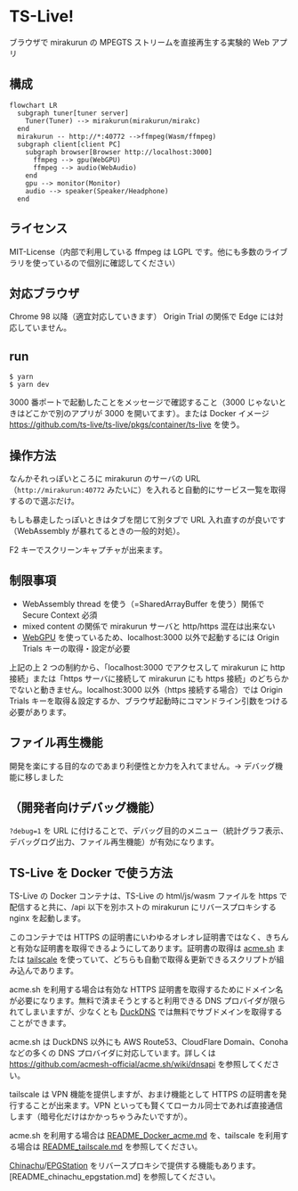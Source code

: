 # TS-Live!

ブラウザで mirakurun の MPEGTS ストリームを直接再生する実験的 Web アプリ

## 構成

```mermaid
flowchart LR
  subgraph tuner[tuner server]
    Tuner(Tuner) --> mirakurun(mirakurun/mirakc)
  end
  mirakurun -- http://*:40772 -->ffmpeg(Wasm/ffmpeg)
  subgraph client[client PC]
    subgraph browser[Browser http://localhost:3000]
      ffmpeg --> gpu(WebGPU)
      ffmpeg --> audio(WebAudio)
    end
    gpu --> monitor(Monitor)
    audio --> speaker(Speaker/Headphone)
  end
```

## ライセンス

MIT-License（内部で利用している ffmpeg は LGPL です。他にも多数のライブラリを使っているので個別に確認してください）

## 対応ブラウザ

Chrome 98 以降（適宜対応していきます）
Origin Trial の関係で Edge には対応していません。

## run

```
$ yarn
$ yarn dev
```

3000 番ポートで起動したことをメッセージで確認すること（3000 じゃないときはどこかで別のアプリが 3000 を開いてます）。または Docker イメージ https://github.com/ts-live/ts-live/pkgs/container/ts-live を使う。

## 操作方法

なんかそれっぽいところに mirakurun のサーバの URL（`http://mirakurun:40772` みたいに）を入れると自動的にサービス一覧を取得するので選ぶだけ。

もしも暴走したっぽいときはタブを閉じて別タブで URL 入れ直すのが良いです（WebAssembly が暴れてるときの一般的対処）。

F2 キーでスクリーンキャプチャが出来ます。

## 制限事項

- WebAssembly thread を使う（=SharedArrayBuffer を使う）関係で Secure Context 必須
- mixed content の関係で mirakurun サーバと http/https 混在は出来ない
- [WebGPU](https://chromestatus.com/feature/6213121689518080) を使っているため、localhost:3000 以外で起動するには Origin Trials キーの取得・設定が必要

上記の上 2 つの制約から、「localhost:3000 でアクセスして mirakurun に http 接続」または「https サーバに接続して mirakurun にも https 接続」のどちらかでないと動きません。localhost:3000 以外（https 接続する場合）では Origin Trials キーを取得＆設定するか、ブラウザ起動時にコマンドライン引数をつける必要があります。

## ファイル再生機能

開発を楽にする目的なのであまり利便性とか力を入れてません。→ デバッグ機能に移しました

## （開発者向けデバッグ機能）

`?debug=1` を URL に付けることで、デバッグ目的のメニュー（統計グラフ表示、デバッグログ出力、ファイル再生機能）が有効になります。

## TS-Live を Docker で使う方法

TS-Live の Docker コンテナは、TS-Live の html/js/wasm ファイルを https で配信すると共に、/api 以下を別ホストの mirakurun にリバースプロキシする nginx を起動します。

このコンテナでは HTTPS の証明書にいわゆるオレオレ証明書ではなく、きちんと有効な証明書を取得できるようにしてあります。証明書の取得は [acme.sh](https://acme.sh) または [tailscale](https://tailscale.com/) を使っていて、どちらも自動で取得＆更新できるスクリプトが組み込んであります。

acme.sh を利用する場合は有効な HTTPS 証明書を取得するためにドメイン名が必要になります。無料で済まそうとすると利用できる DNS プロバイダが限られてしまいますが、少なくとも [DuckDNS](https://duckdns.org) では無料でサブドメインを取得することができます。

acme.sh は DuckDNS 以外にも AWS Route53、CloudFlare Domain、Conoha などの多くの DNS プロバイダに対応しています。詳しくは https://github.com/acmesh-official/acme.sh/wiki/dnsapi を参照してください。

tailscale は VPN 機能を提供しますが、おまけ機能として HTTPS の証明書を発行することが出来ます。VPN といっても賢くてローカル同士であれば直接通信します（暗号化だけはかかっちゃうみたいですが）。

acme.sh を利用する場合は [README_Docker_acme.md](./README_Docker_acme.md) を、tailscale を利用する場合は [README_tailscale.md](README_tailscale.md) を参照してください。

[Chinachu](https://github.com/Chinachu/Chinachu)/[EPGStation](https://github.com/l3tnun/EPGStation) をリバースプロキシで提供する機能もあります。[README_chinachu_epgstation.md] を参照してください。
